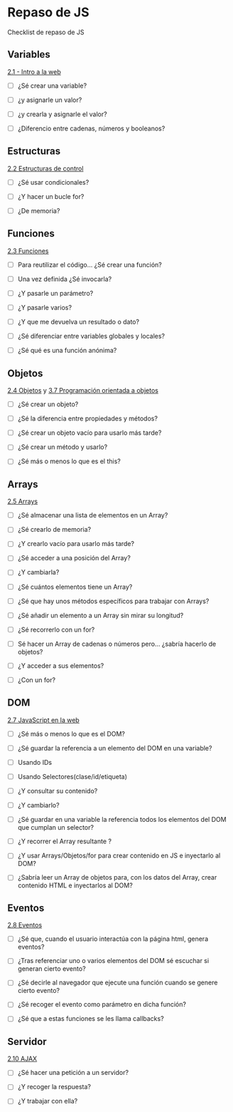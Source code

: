 # Repaso de JS
Checklist de repaso de JS

## Variables
[2.1 - Intro a la web](https://adalab.gitbooks.io/curso-programacion-front-end-2018/content/sprint_2/2_1_intro_a_la_programacion.html)

- [ ] ¿Sé crear una variable?

- [ ] ¿y asignarle un valor?

- [ ] ¿y crearla y asignarle el valor?

- [ ] ¿Diferencio entre cadenas, números y booleanos?

## Estructuras
[2.2 Estructuras de control](https://adalab.gitbooks.io/curso-programacion-front-end-2018/content/sprint_2/2_2_estructuras_de_control.html)

- [ ] ¿Sé usar condicionales?

- [ ] ¿Y hacer un bucle for?

- [ ] ¿De memoria?

## Funciones
[2.3 Funciones](https://adalab.gitbooks.io/curso-programacion-front-end-2018/content/sprint_2/2_3_funciones.html)

- [ ] Para  reutilizar el código…  ¿Sé crear una función?

- [ ] Una vez definida ¿Sé invocarla?

- [ ] ¿Y pasarle un parámetro?

- [ ] ¿Y pasarle varios?

- [ ] ¿Y que me devuelva un resultado o dato?

- [ ] ¿Sé diferenciar entre variables globales y locales?

- [ ] ¿Sé qué es una función anónima?

## Objetos
[2.4 Objetos](https://adalab.gitbooks.io/curso-programacion-front-end-2018/content/sprint_2/2_4_objetos.html) y [3.7 Programación orientada a objetos](https://adalab.gitbooks.io/curso-programacion-front-end-2018/content/sprint_3/3_7_programacion_orientada_a_objetos.html)
- [ ] ¿Sé crear un objeto?

- [ ] ¿Sé la diferencia entre propiedades y métodos?

- [ ] ¿Sé crear un objeto vacío para usarlo más tarde?

- [ ] ¿Sé crear un método y usarlo?

- [ ] ¿Sé más o menos lo que es el this?

## Arrays
[2.5 Arrays](https://adalab.gitbooks.io/curso-programacion-front-end-2018/content/sprint_2/2_5_arrays.html)

- [ ] ¿Sé almacenar una lista de elementos en un Array?

- [ ] ¿Sé crearlo de memoria?

- [ ] ¿Y crearlo vacío para usarlo más tarde?

- [ ] ¿Sé acceder a una posición del Array?

- [ ] ¿Y cambiarla?

- [ ] ¿Sé cuántos elementos tiene un Array?

- [ ] ¿Sé que hay unos métodos específicos para trabajar con Arrays?

- [ ] ¿Sé añadir un elemento a un Array sin mirar su longitud?

- [ ] ¿Sé recorrerlo con un for?

- [ ] Sé hacer un Array de cadenas o números pero…  ¿sabría hacerlo de objetos?

- [ ] ¿Y acceder a sus elementos?

- [ ] ¿Con un for?

## DOM
[2.7 JavaScript en la web](https://adalab.gitbooks.io/curso-programacion-front-end-2018/content/sprint_2/2_7_javascript_en_la_web.html)

- [ ] ¿Sé más o menos lo que es el DOM?

- [ ] ¿Sé guardar la referencia a un elemento del DOM en una variable?

- [ ] Usando IDs

- [ ] Usando Selectores(clase/id/etiqueta)

- [ ] ¿Y consultar su contenido?

- [ ] ¿Y cambiarlo?

- [ ] ¿Sé guardar en una variable la referencia todos los elementos del DOM que cumplan un selector?

- [ ] ¿Y recorrer el Array resultante ?

- [ ] ¿Y usar Arrays/Objetos/for para crear contenido en JS e inyectarlo al DOM?

- [ ] ¿Sabría leer un Array de objetos para, con los datos del Array, crear contenido HTML e inyectarlos al DOM?

## Eventos
[2.8 Eventos](https://adalab.gitbooks.io/curso-programacion-front-end-2018/content/sprint_2/2_8_eventos.html)

- [ ] ¿Sé que, cuando el usuario interactúa con la página html, genera eventos?

- [ ] ¿Tras referenciar uno o varios elementos del DOM sé escuchar si generan cierto evento?

- [ ] ¿Sé decirle al navegador que ejecute una función cuando se genere cierto evento?

- [ ] ¿Sé recoger el evento como parámetro en dicha función?

- [ ] ¿Sé que a estas funciones se les llama callbacks?

## Servidor
[2.10 AJAX](https://adalab.gitbooks.io/curso-programacion-front-end-2018/content/sprint_2/2_10_ajax.html)

- [ ] ¿Sé hacer una petición a un servidor?

- [ ] ¿Y recoger la respuesta?

- [ ] ¿Y trabajar con ella?
